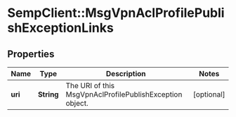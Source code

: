 # SempClient::MsgVpnAclProfilePublishExceptionLinks

## Properties
Name | Type | Description | Notes
------------ | ------------- | ------------- | -------------
**uri** | **String** | The URI of this MsgVpnAclProfilePublishException object. | [optional] 


